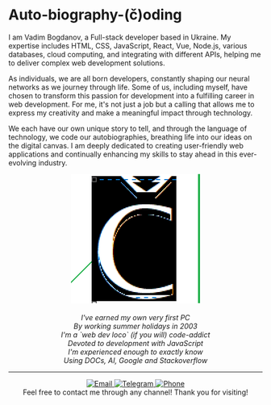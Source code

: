 <a name="top"></a>
# Auto-biography-(č)oding  

I am Vadim Bogdanov, a Full-stack developer based in Ukraine. My expertise includes HTML, CSS, JavaScript, React, Vue, Node.js, various databases, cloud computing, and integrating with different APIs, helping me to deliver complex web development solutions.
  
As individuals, we are all born developers, constantly shaping our neural networks as we journey through life. Some of us, including myself, have chosen to transform this passion for development into a fulfilling career in web development. For me, it's not just a job but a calling that allows me to express my creativity and make a meaningful impact through technology.
  
We each have our own unique story to tell, and through the language of technology, we code our autobiographies, breathing life into our ideas on the digital canvas. I am deeply dedicated to creating user-friendly web applications and continually enhancing my skills to stay ahead in this ever-evolving industry.

<p align="center">
  <a href="https://8ogdanovv.github.io"><img src="https://github.com/8ogdanovv/8ogdanovv.github.io/blob/main/public/logo.png" alt="auto-biography-coding sign" /></a><br>
  <br>
  <i>I've earned my own very first PC</i><br>  
  <i>By working summer holidays in 2003</i><br>  
  <i>I'm a `web dev loco` (if you will) code-addict</i><br>  
  <i>Devoted to development with JavaScript</i><br>  
  <i>I'm experienced enough to exactly know</i><br>  
  <i>Using DOCs, AI, Google and Stackoverflow</i><br>  
</p>

<hr>
<p align="center">
  <a href="mailto:8ogdanovv@gmail.com">
    <img src="https://img.shields.io/badge/Email-8ogdanovv%40gmail.com-green" alt="Email">
  </a>
  <a href="https://t.me/8ogdanovv">
    <img src="https://img.shields.io/badge/Telegram-8ogdanovv-green" alt="Telegram">
  </a>
  <a href="tel:+380505444199">
    <img src="https://img.shields.io/badge/Phone-%2B380505444199-green" alt="Phone">
  </a>
  <br>
  Feel free to contact me through any channel! Thank you for visiting!  
</p>
